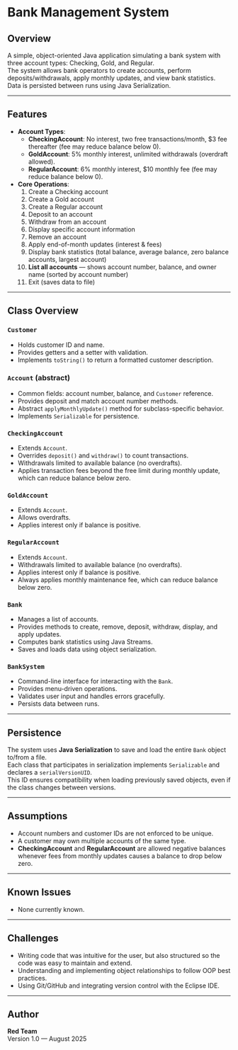 # Bank Management System

## Overview
A simple, object-oriented Java application simulating a bank system with three account types: Checking, Gold, and Regular.  
The system allows bank operators to create accounts, perform deposits/withdrawals, apply monthly updates, and view bank statistics.  
Data is persisted between runs using Java Serialization.

---

## Features
- **Account Types**:
  - **CheckingAccount**: No interest, two free transactions/month, $3 fee thereafter (fee may reduce balance below 0). 
  - **GoldAccount**: 5% monthly interest, unlimited withdrawals (overdraft allowed).
  - **RegularAccount**: 6% monthly interest, $10 monthly fee (fee may reduce balance below 0).
- **Core Operations**:
  1. Create a Checking account
  2. Create a Gold account
  3. Create a Regular account
  4. Deposit to an account
  5. Withdraw from an account
  6. Display specific account information
  7. Remove an account
  8. Apply end-of-month updates (interest & fees)
  9. Display bank statistics (total balance, average balance, zero balance accounts, largest account)
  10. **List all accounts** — shows account number, balance, and owner name (sorted by account number)
  11. Exit (saves data to file)

---

## Class Overview
### `Customer`
- Holds customer ID and name.
- Provides getters and a setter with validation.
- Implements `toString()` to return a formatted customer description.

### `Account` (abstract)
- Common fields: account number, balance, and `Customer` reference.
- Provides deposit and match account number methods.
- Abstract `applyMonthlyUpdate()` method for subclass-specific behavior.
- Implements `Serializable` for persistence.

### `CheckingAccount`
- Extends `Account`.
- Overrides `deposit()` and `withdraw()` to count transactions.
- Withdrawals limited to available balance (no overdrafts).
- Applies transaction fees beyond the free limit during monthly update, which can reduce balance below zero.

### `GoldAccount`
- Extends `Account`.
- Allows overdrafts.
- Applies interest only if balance is positive.

### `RegularAccount`
- Extends `Account`.
- Withdrawals limited to available balance (no overdrafts).
- Applies interest only if balance is positive.
- Always applies monthly maintenance fee, which can reduce balance below zero.

### `Bank`
- Manages a list of accounts.
- Provides methods to create, remove, deposit, withdraw, display, and apply updates.
- Computes bank statistics using Java Streams.
- Saves and loads data using object serialization.

### `BankSystem`
- Command-line interface for interacting with the `Bank`.
- Provides menu-driven operations.
- Validates user input and handles errors gracefully.
- Persists data between runs.

---

## Persistence
The system uses **Java Serialization** to save and load the entire `Bank` object to/from a file.  
Each class that participates in serialization implements `Serializable` and declares a `serialVersionUID`.  
This ID ensures compatibility when loading previously saved objects, even if the class changes between versions.

---

## Assumptions
- Account numbers and customer IDs are not enforced to be unique.
- A customer may own multiple accounts of the same type.
- **CheckingAccount** and **RegularAccount** are allowed negative balances whenever fees from monthly updates causes a balance to drop below zero. 

---

## Known Issues
- None currently known.

---

## Challenges
- Writing code that was intuitive for the user, but also structured so the code was easy to maintain and extend.
- Understanding and implementing object relationships to follow OOP best practices.
- Using Git/GitHub and integrating version control with the Eclipse IDE.

---

## Author
**Red Team**  
Version 1.0 — August 2025
